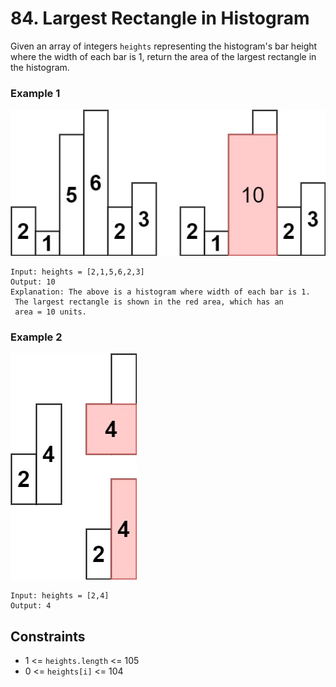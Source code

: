 # 84. Largest Rectangle in Histogram

Given an array of integers `heights` representing the histogram's
bar height where the width of each bar is 1, return the area of
the largest rectangle in the histogram.

### Example 1
![Example 1](Example1.png)

```
Input: heights = [2,1,5,6,2,3]
Output: 10
Explanation: The above is a histogram where width of each bar is 1.
 The largest rectangle is shown in the red area, which has an 
 area = 10 units.
```

### Example 2
![Example 2](Example2.png)

```
Input: heights = [2,4]
Output: 4
```

## Constraints
* 1 <= `heights.length` <= 105
* 0 <= `heights[i]` <= 104
